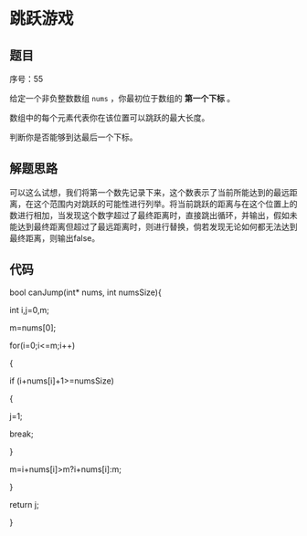 # 跳跃游戏

## 题目

序号：55

给定一个非负整数数组 `nums` ，你最初位于数组的 **第一个下标** 。

数组中的每个元素代表你在该位置可以跳跃的最大长度。

判断你是否能够到达最后一个下标。

## 解题思路

可以这么试想，我们将第一个数先记录下来，这个数表示了当前所能达到的最远距离，在这个范围内对跳跃的可能性进行列举。将当前跳跃的距离与在这个位置上的数进行相加，当发现这个数字超过了最终距离时，直接跳出循环，并输出，假如未能达到最终距离但超过了最远距离时，则进行替换，倘若发现无论如何都无法达到最终距离，则输出false。

## 代码

bool canJump(int* nums, int numsSize){

  int i,j=0,m;

  m=nums[0];

for(i=0;i<=m;i++)

{

if (i+nums[i]+1>=numsSize)

{

j=1;

break;

}

m=i+nums[i]>m?i+nums[i]:m;

}

return j;

}